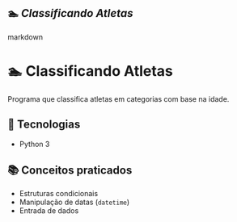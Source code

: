 ## 🏊 *Classificando Atletas*
markdown
# 🏊 Classificando Atletas

Programa que classifica atletas em categorias com base na idade.

## 🚀 Tecnologias
- Python 3

## 📚 Conceitos praticados
- Estruturas condicionais
- Manipulação de datas (`datetime`)
- Entrada de dados
